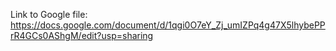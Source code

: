 Link to Google file:
https://docs.google.com/document/d/1qgi0O7eY_Zj_umIZPq4g47X5lhybePPrR4GCs0AShgM/edit?usp=sharing